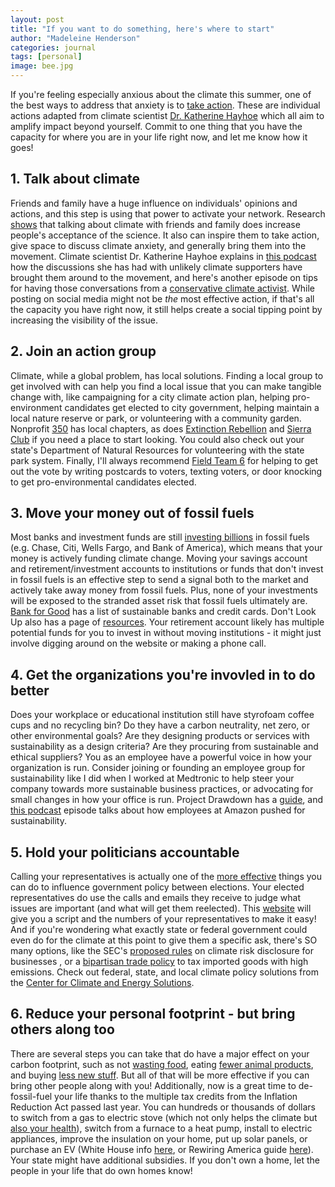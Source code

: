 ```yaml
---
layout: post
title: "If you want to do something, here's where to start"
author: "Madeleine Henderson"
categories: journal
tags: [personal]
image: bee.jpg
---
```


If you're feeling especially anxious about the climate this summer, one of the best ways to address that anxiety is to [take action](https://www.nytimes.com/2021/07/23/well/mind/mental-health-climate-anxiety.html). These are individual actions adapted from climate scientist [Dr. Katherine Hayhoe](https://twitter.com/KHayhoe/status/1678118380786659329?s=20) which all aim to amplify impact beyond yourself. Commit to one thing that you have the capacity for where you are in your life right now, and let me know how it goes!

## 1. Talk about climate
Friends and family have a huge influence on individuals' opinions and actions, and this step is using that power to activate your network. Research [shows](https://www.pnas.org/doi/abs/10.1073/pnas.1906589116) that talking about climate with friends and family does increase people's acceptance of the science. It also can inspire them to take action, give space to discuss climate anxiety, and generally bring them into the movement. Climate scientist Dr. Katherine Hayhoe explains in [this podcast](thttps://gimletmedia.com/shows/howtosaveaplanet/94hnzkl/the-evangelical-christians-taking-on) how the discussions she has had with unlikely climate supporters have brought them around to the movement, and here's another episode on tips for having those conversations from a [conservative climate activist](https://gimletmedia.com/shows/howtosaveaplanet/z3hog9o/trying-to-talk-to-family-about-climate). While posting on social media might not be _the_ most effective action, if that's all the capacity you have right now, it still helps create a social tipping point by increasing the visibility of the issue.
	
## 2. Join an action group
Climate, while a global problem, has local solutions. Finding a local group to get involved with can help you find a local issue that you can make tangible change with, like campaigning for a city climate action plan, helping pro-environment candidates get elected to city government, helping maintain a local nature reserve or park, or volunteering with a community garden. 
Nonprofit [350](https://350.org/get-involved/#map) has local chapters, as does [Extinction Rebellion](https://rebellion.global/groups/#countries) and [Sierra Club](https://www.sierraclub.org/chapters) if you need a place to start looking. You could also check out your state's Department of Natural Resources for volunteering with the state park system. Finally, I'll always recommend [Field Team 6](https://www.fieldteam6.org/) for helping to get out the vote by writing postcards to voters, texting voters, or door knocking to get pro-environmental candidates elected. 
	
## 3. Move your money out of fossil fuels
Most banks and investment funds are still [investing billions](https://www.bankingonclimatechaos.org/wp-content/uploads/2023/06/BOCC_2023_06-27.pdf) in fossil fuels (e.g. Chase, Citi, Wells Fargo, and Bank of America), which means that your money is actively funding climate change. Moving your savings account and retirement/investment accounts to institutions or funds that don't invest in fossil fuels is an effective step to send a signal both to the market and actively take away money from fossil fuels. Plus, none of your investments will be exposed to the stranded asset risk that fossil fuels ultimately are. [Bank for Good](https://bankforgood.org/) has a list of sustainable banks and credit cards. Don't Look Up also has a page of [resources](https://dontlookup.count-us-in.com/step-detail/make-your-money-count). Your retirement account likely has multiple potential funds for you to invest in without moving institutions - it might just involve digging around on the website or making a phone call. 
	
## 4. Get the organizations you're invovled in to do better
Does your workplace or educational institution still have styrofoam coffee cups and no recycling bin? Do they have a carbon neutrality, net zero, or other environmental goals? Are they designing products or services with sustainability as a design criteria? Are they procuring from sustainable and ethical suppliers? You as an employee have a powerful voice in how your organization is run. Consider joining or founding an employee group for sustainability like I did when I worked at Medtronic to help steer your company towards more sustainable business practices, or advocating for small changes in how your office is run. Project Drawdown has a [guide](https://drawdown.org/publications/climate-solutions-at-work), and [this podcast](https://gimletmedia.com/shows/howtosaveaplanet/dvhmgjj/how-amazon-workers-got-serious-about) episode talks about how employees at Amazon pushed for sustainability.
	
## 5. Hold your politicians accountable
Calling your representatives is actually one of the [more effective](https://act.represent.us/sign/does-calling-congress-really-work/) things you can do to influence government policy between elections. Your elected representatives do use the calls and emails they receive to judge what issues are important (and what will get them reelected). This [website](https://5calls.org/issue/global-climate-change-crisis/) will give you a script and the numbers of your representatives to make it easy! And if you're wondering what exactly state or federal government could even do for the climate at this point to give them a specific ask, there's SO many options, like the SEC's [proposed rules](https://www.washingtontimes.com/news/2023/aug/7/house-democrats-tell-sec-greenlight-climate-rule-e/) on climate risk disclosure for businesses , or a [bipartisan trade policy](https://www.coons.senate.gov/news/press-releases/senators-coons-cramer-introduce-legislation-to-study-global-emissions-intensity-and-hold-countries-with-dirty-production-accountable#:~:text=An%20essential%20step%20to%20countering,little%20to%20no%20environmental%20standards&text=WASHINGTON%20%E2%80%93%20U.S.%20Senators%20Chris%20Coons%20(D-Del.)) to tax imported goods with high emissions. Check out federal, state, and local climate policy solutions from the [Center for Climate and Energy Solutions](https://www.c2es.org/category/policy-hub/state/). 
	
## 6. Reduce your personal footprint - but bring others along too
There are several steps you can take that do have a major effect on your carbon footprint, such as not [wasting food](https://www.usda.gov/media/blog/2022/01/24/food-waste-and-its-links-greenhouse-gases-and-climate-change), eating [fewer animal products](https://ml-henderson.github.io/livestock_policy), and buying [less new stuff](https://ml-henderson.github.io/term2_week1). But all of that will be more effective if you can bring other people along with you! Additionally, now is a great time to de-fossil-fuel your life thanks to the multiple tax credits from the Inflation Reduction Act passed last year. You can hundreds or thousands of dollars to switch from a gas to electric stove (which not only helps the climate but [also your health](https://www.linkedin.com/pulse/climate-action-kitchen-katharine-hayhoe/)), switch from a furnace to a heat pump, install to electric appliances, improve the insulation on your home, put up solar panels, or purchase an EV (White House info [here](https://www.whitehouse.gov/cleanenergy/), or Rewiring America guide [here](https://www.rewiringamerica.org/my-home)). Your state might have additional subsidies. If you don't own a home, let the people in your life that do own homes know! 